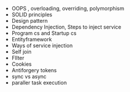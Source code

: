 - OOPS , overloading, overriding, polymorphism
- SOLID principles
- Design pattern
- Dependency Injection, Steps to inject service
- Program cs and Startup cs
- Entityframework
- Ways of service injection
- Self join
- FIlter
- Cookies
- Antiforgery tokens
- sync vs async
- paraller task execution 











